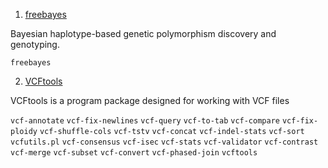 1. [freebayes](https://github.com/ekg/freebayes)  

Bayesian haplotype-based genetic polymorphism discovery and genotyping.   

`freebayes`  

2. [VCFtools](https://vcftools.github.io/index.html)    

VCFtools is a program package designed for working with VCF files  

`vcf-annotate` `vcf-fix-newlines` `vcf-query` `vcf-to-tab` `vcf-compare` `vcf-fix-ploidy` `vcf-shuffle-cols` `vcf-tstv` `vcf-concat` `vcf-indel-stats` `vcf-sort` `vcfutils.pl` `vcf-consensus` `vcf-isec` `vcf-stats` `vcf-validator` `vcf-contrast` `vcf-merge` `vcf-subset` `vcf-convert` `vcf-phased-join` `vcftools`  
